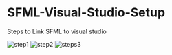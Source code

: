 # SFML-Visual-Studio-Setup
Steps to Link SFML to visual studio


![step1](https://user-images.githubusercontent.com/44350860/123536951-f917bc00-d6e1-11eb-9477-1c2e4b40f6ed.PNG)
![step2](https://user-images.githubusercontent.com/44350860/123536953-fddc7000-d6e1-11eb-835c-a4e39c1a5352.PNG)
![steps3](https://user-images.githubusercontent.com/44350860/123536955-ffa63380-d6e1-11eb-9dd7-0016dae25ac3.PNG)
